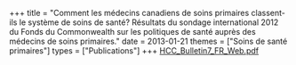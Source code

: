+++
title = "Comment les médecins canadiens de soins primaires classent-ils le système de soins de santé? Résultats du sondage international 2012 du Fonds du Commonwealth sur les politiques de santé auprès des médecins de soins primaires."
date = 2013-01-21
themes = ["Soins de santé primaires"]
types = ["Publications"]
+++
[HCC\_Bulletin7\_FR\_Web.pdf](/files/HCC_Bulletin7_FR_Web.pdf)
